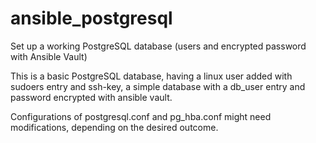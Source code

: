 # ansible_postgresql
Set up a working PostgreSQL database (users and encrypted password with Ansible Vault)

This is a basic PostgreSQL database, having a linux user added with sudoers entry and ssh-key, a simple database with a db_user entry and password encrypted with 
ansible vault.

Configurations of postgresql.conf and pg_hba.conf might need modifications, depending on the desired outcome.
